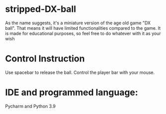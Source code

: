 # stripped-DX-ball
As the name suggests, it's a miniature version of the age old game "DX ball". That means it will have limited functionalities compared to the game. It is made for educational purposes, so feel free to do whatever with it as your wish

# Control Instruction

Use spacebar to release the ball. Control the player bar with your mouse.

# IDE and programmed language:
Pycharm and Python 3.9
